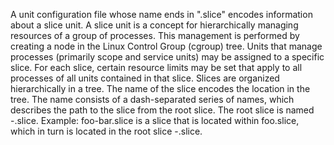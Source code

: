 A unit configuration file whose name ends in ".slice" encodes information about a slice unit. A slice unit is a concept for hierarchically managing resources of a group of processes. This management is performed by creating a node in the Linux Control Group (cgroup) tree. Units that manage processes (primarily scope and service units) may be assigned to a specific slice. For each slice, certain resource limits may be set that apply to all processes of all units contained in that slice. Slices are organized hierarchically in a tree. The name of the slice encodes the location in the tree. The name consists of a dash-separated series of names, which describes the path to the slice from the root slice. The root slice is named -.slice. Example: foo-bar.slice is a slice that is located within foo.slice, which in turn is located in the root slice -.slice.

